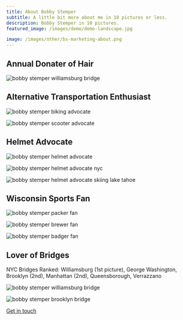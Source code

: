 ```yaml
---
title: About Bobby Stemper
subtitle: A little bit more about me in 10 pictures or less.
description: Bobby Stemper in 10 pictures.
featured_image: /images/demo/demo-landscape.jpg

image: /images/other/bs-marketing-about.png
---
```

## Annual Donater of Hair
![bobby stemper williamsburg bridge](/images/bobby/bobby-hairdonation.jpeg)

## Alternative Transportation Enthusiast
![bobby stemper biking advocate](/images/bobby/bobby-winningrace.jpeg)

![bobby stemper scooter advocate](/images/bobby/bobby-stemper-scooter-enthusiast.jpeg)

## Helmet Advocate
![bobby stemper helmet advocate](/images/bobby/bobby-helmet-racing.jpeg)

![bobby stemper helmet advocate nyc](/images/bobby/bobby-helmet-nyc.jpeg)

![bobby stemper helmet advocate skiing lake tahoe](/images/bobby/bobby-skiing-tahoe.jpeg)


## Wisconsin Sports Fan
![bobby stemper packer fan](/images/bobby/bobby-packers-subway.jpeg)

![bobby stemper brewer fan](/images/bobby/bobby-brewers-chicago.jpeg)

![bobby stemper badger fan](/images/bobby/bobby-helmet-wisconsin-hoofers.jpeg)

## Lover of Bridges

NYC Bridges Ranked: Williamsburg (1st picture), George Washington, Brooklyn (2nd), Manhattan (2nd), Queensborough, Verrazzano

![bobby stemper williamsburg bridge](/images/bobby/bobby-brewers-williamsburgbridge.jpeg)

![bobby stemper brooklyn bridge](/images/bobby/bobby-bike-brooklyn-manhattan-bridge.jpeg)


<a href="/contact" class="button button--large">Get in touch</a>